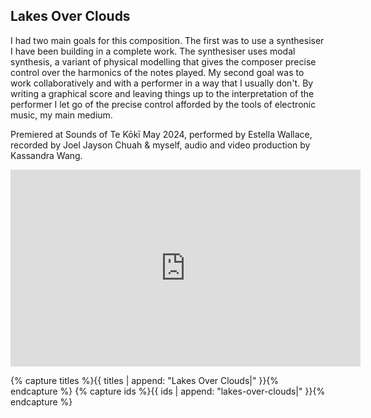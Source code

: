 ## Lakes Over Clouds

I had two main goals for this composition. The first was to use a synthesiser I have been building in a complete work. The synthesiser uses modal synthesis, a variant of physical modelling that gives the composer precise control over the harmonics of the notes played. My second goal was to work collaboratively and with a performer in a way that I usually don't. By writing a graphical score and leaving things up to the interpretation of the performer I let go of the precise control afforded by the tools of electronic music, my main medium.

Premiered at Sounds of Te Kōkī May 2024, performed by Estella Wallace, recorded by Joel Jayson Chuah & myself, audio and video production by Kassandra Wang.

<iframe width="560" height="315" src="https://www.youtube-nocookie.com/embed/uFN7So5ZBcg" title="YouTube video player" frameborder="0" allow="accelerometer; autoplay; clipboard-write; encrypted-media; gyroscope; picture-in-picture" allowfullscreen></iframe>

{% capture titles %}{{ titles | append: "Lakes Over Clouds|" }}{% endcapture %}
{% capture ids %}{{ ids | append: "lakes-over-clouds|" }}{% endcapture %}